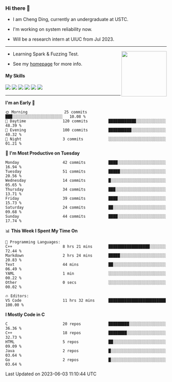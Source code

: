 ### Hi there 👋

* I am Cheng Ding, currently an undergraduate at USTC.
  
* I'm working on system reliability now.

* Will be a research intern at UIUC from Jul 2023.

---

<img align="right" height="141" src="https://github-readme-stats.vercel.app/api?username=IrisesD&theme=tokyonight&show_icons=true&count_private=true">

-  Learning Spark & Fuzzing Test.

-  See my [homepage](https://irisesd.github.io) for more info.

#### My Skills

![](https://img.shields.io/badge/C++-65318e?logo=cplusplus&logoColor=fff)
![](https://img.shields.io/badge/Python-3e74a2?logo=python&logoColor=fff)
![](https://img.shields.io/badge/C-5654a2?logo=c&logoColor=fff)
![](https://img.shields.io/badge/Go-00aaff?logo=go&logoColor=fff)
![](https://img.shields.io/badge/Docker-0088ff?logo=docker&logoColor=fff)
![](https://img.shields.io/badge/Apache-D22128?logo=apache&logoColor=fff)

---
<!--START_SECTION:waka-->
**I'm an Early 🐤** 

```text
🌞 Morning                25 commits          ███░░░░░░░░░░░░░░░░░░░░░░   10.08 % 
🌆 Daytime                120 commits         ████████████░░░░░░░░░░░░░   48.39 % 
🌃 Evening                100 commits         ██████████░░░░░░░░░░░░░░░   40.32 % 
🌙 Night                  3 commits           ░░░░░░░░░░░░░░░░░░░░░░░░░   01.21 % 
```
📅 **I'm Most Productive on Tuesday** 

```text
Monday                   42 commits          ████░░░░░░░░░░░░░░░░░░░░░   16.94 % 
Tuesday                  51 commits          █████░░░░░░░░░░░░░░░░░░░░   20.56 % 
Wednesday                14 commits          █░░░░░░░░░░░░░░░░░░░░░░░░   05.65 % 
Thursday                 34 commits          ███░░░░░░░░░░░░░░░░░░░░░░   13.71 % 
Friday                   39 commits          ████░░░░░░░░░░░░░░░░░░░░░   15.73 % 
Saturday                 24 commits          ██░░░░░░░░░░░░░░░░░░░░░░░   09.68 % 
Sunday                   44 commits          ████░░░░░░░░░░░░░░░░░░░░░   17.74 % 
```


📊 **This Week I Spent My Time On** 

```text
💬 Programming Languages: 
C++                      8 hrs 21 mins       ██████████████████░░░░░░░   72.44 % 
Markdown                 2 hrs 24 mins       █████░░░░░░░░░░░░░░░░░░░░   20.83 % 
Text                     44 mins             ██░░░░░░░░░░░░░░░░░░░░░░░   06.49 % 
YAML                     1 min               ░░░░░░░░░░░░░░░░░░░░░░░░░   00.22 % 
Other                    0 secs              ░░░░░░░░░░░░░░░░░░░░░░░░░   00.02 % 

🔥 Editors: 
VS Code                  11 hrs 32 mins      █████████████████████████   100.00 % 
```

**I Mostly Code in C** 

```text
C                        20 repos            █████████░░░░░░░░░░░░░░░░   36.36 % 
C++                      18 repos            ████████░░░░░░░░░░░░░░░░░   32.73 % 
HTML                     5 repos             ██░░░░░░░░░░░░░░░░░░░░░░░   09.09 % 
Java                     2 repos             █░░░░░░░░░░░░░░░░░░░░░░░░   03.64 % 
Go                       2 repos             █░░░░░░░░░░░░░░░░░░░░░░░░   03.64 % 
```




 Last Updated on 2023-06-03 11:10:44 UTC
<!--END_SECTION:waka-->